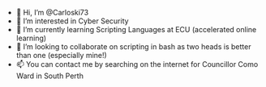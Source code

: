 - 👋 Hi, I’m @Carloski73
- 👀 I’m interested in Cyber Security
- 🌱 I’m currently learning Scripting Languages at ECU (accelerated online learning)
- 💞️ I’m looking to collaborate on scripting in bash as two heads is better than one (especially mine!)
- 📫 You can contact me by searching on the internet for Councillor Como Ward in South Perth

<!---
Carloski73/Carloski73 is a ✨ special ✨ repository because its `README.md` (this file) appears on your GitHub profile.
You can click the Preview link to take a look at your changes.
--->
